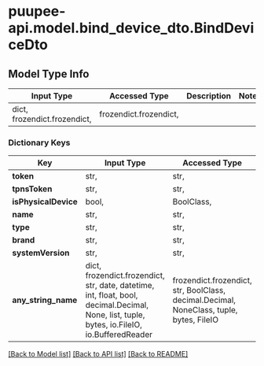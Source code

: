 # puupee-api.model.bind_device_dto.BindDeviceDto

## Model Type Info
Input Type | Accessed Type | Description | Notes
------------ | ------------- | ------------- | -------------
dict, frozendict.frozendict,  | frozendict.frozendict,  |  | 

### Dictionary Keys
Key | Input Type | Accessed Type | Description | Notes
------------ | ------------- | ------------- | ------------- | -------------
**token** | str,  | str,  |  | [optional] 
**tpnsToken** | str,  | str,  |  | [optional] 
**isPhysicalDevice** | bool,  | BoolClass,  |  | [optional] 
**name** | str,  | str,  |  | [optional] 
**type** | str,  | str,  |  | [optional] 
**brand** | str,  | str,  |  | [optional] 
**systemVersion** | str,  | str,  |  | [optional] 
**any_string_name** | dict, frozendict.frozendict, str, date, datetime, int, float, bool, decimal.Decimal, None, list, tuple, bytes, io.FileIO, io.BufferedReader | frozendict.frozendict, str, BoolClass, decimal.Decimal, NoneClass, tuple, bytes, FileIO | any string name can be used but the value must be the correct type | [optional]

[[Back to Model list]](../../README.md#documentation-for-models) [[Back to API list]](../../README.md#documentation-for-api-endpoints) [[Back to README]](../../README.md)

